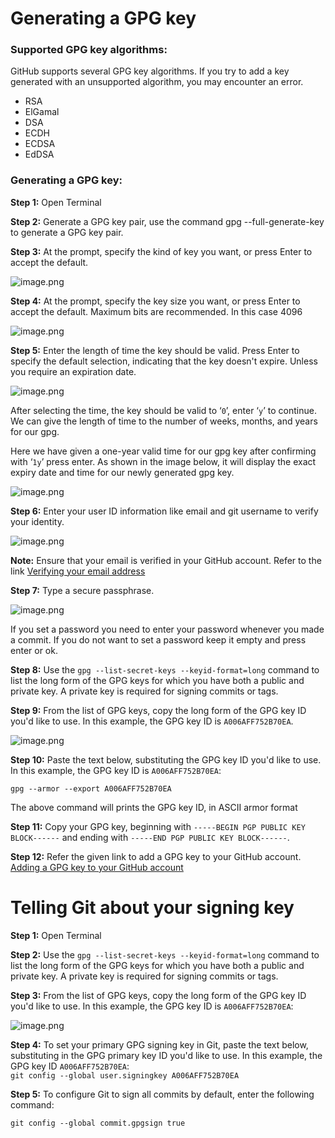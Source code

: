 # Generating a GPG key

### Supported GPG key algorithms: 

GitHub supports several GPG key algorithms. If you try to add a key generated with an unsupported algorithm, you may encounter an error.

- RSA
- ElGamal
- DSA
- ECDH
- ECDSA
- EdDSA

### Generating a GPG key: 

**Step 1:** Open Terminal

**Step 2:** Generate a GPG key pair, use the command gpg --full-generate-key to generate a GPG key pair.

**Step 3:** At the prompt, specify the kind of key you want, or press Enter to accept the default.

![image.png](https://atlas.i.camp/uploads/images/gallery/2023-07/scaled-1680-/ahuav64ql4HQBCTQ-image.png)

**Step 4:** At the prompt, specify the key size you want, or press Enter to accept the default. Maximum bits are recommended. In this case 4096

![image.png](https://atlas.i.camp/uploads/images/gallery/2023-07/scaled-1680-/03KToA2VlnrfQPXX-image.png)

**Step 5:** Enter the length of time the key should be valid. Press Enter to specify the default selection, indicating that the key doesn't expire. Unless you require an expiration date.

![image.png](https://atlas.i.camp/uploads/images/gallery/2023-07/scaled-1680-/feGSJE4gj08rSXFw-image.png)

After selecting the time, the key should be valid to ‘`0`’, enter ‘`y`’ to continue. We can give the length of time to the number of weeks, months, and years for our gpg.

Here we have given a one-year valid time for our gpg key after confirming with ‘`1y`’ press enter. As shown in the image below, it will display the exact expiry date and time for our newly generated gpg key.

![image.png](https://atlas.i.camp/uploads/images/gallery/2023-07/scaled-1680-/3MQKyCPISAAjiJMz-image.png)

 **Step 6:** Enter your user ID information like email and git username to verify your identity.

![image.png](https://atlas.i.camp/uploads/images/gallery/2023-07/scaled-1680-/ArFxi0GxJzzRJM45-image.png)

**Note:** Ensure that your email is verified in your GitHub account. Refer to the link [Verifying your email address ](https://docs.github.com/en/get-started/signing-up-for-github/verifying-your-email-address)

**Step 7:** Type a secure passphrase.

![image.png](https://atlas.i.camp/uploads/images/gallery/2023-07/scaled-1680-/ffjI5lOqgb9jjIU0-image.png)

If you set a password you need to enter your password whenever you made a commit.
If you do not want to set a password keep it empty and press enter or ok.

**Step 8:** Use the `gpg --list-secret-keys --keyid-format=long` command to list the long form of the GPG keys for which you have both a public and private key. A private key is required for signing commits or tags.

**Step 9:** From the list of GPG keys, copy the long form of the GPG key ID you'd like to use. In this example, the GPG key ID is `A006AFF752B70EA`.

![image.png](https://atlas.i.camp/uploads/images/gallery/2023-07/scaled-1680-/NKzYHNOe1FLfqZs0-image.png)

**Step 10:** Paste the text below, substituting the GPG key ID you'd like to use. In this example, the GPG key ID is `A006AFF752B70EA`:

`gpg --armor --export A006AFF752B70EA`

 The above command will prints the GPG key ID, in ASCII armor format

**Step 11:** Copy your GPG key, beginning with `-----BEGIN PGP PUBLIC KEY BLOCK------` and ending with `-----END PGP PUBLIC KEY BLOCK------`.

**Step 12:** Refer the given link to add a GPG key to your GitHub account. [Adding a GPG key to your GitHub account ](https://docs.github.com/en/authentication/managing-commit-signature-verification/adding-a-gpg-key-to-your-github-account)

# Telling Git about your signing key

**Step 1:** Open Terminal

**Step 2:** Use the `gpg --list-secret-keys --keyid-format=long` command to list the long form of the GPG keys for which you have both a public and private key. A private key is required for signing commits or tags.

**Step 3:** From the list of GPG keys, copy the long form of the GPG key ID you'd like to use. In this example, the GPG key ID is `A006AFF752B70EA`:

![image.png](https://atlas.i.camp/uploads/images/gallery/2023-07/scaled-1680-/MWYiAdItxOjzyaCt-image.png)

  
**Step 4:** To set your primary GPG signing key in Git, paste the text below, substituting in the GPG primary key ID you'd like to use. In this example, the GPG key ID `A006AFF752B70EA`:  
`git config --global user.signingkey A006AFF752B70EA`

**Step 5:** To configure Git to sign all commits by default, enter the following command:

`git config --global commit.gpgsign true`
